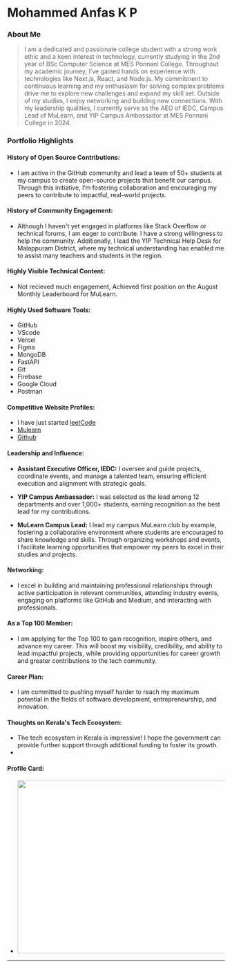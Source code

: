# Mohammed Anfas K P

### About Me

> I am a dedicated and passionate college student with a strong work ethic and a keen interest in technology, currently studying in the 2nd year of BSc Computer Science at MES Ponnani College. Throughout my academic journey, I’ve gained hands on experience with technologies like Next.js, React, and Node.js. My commitment to continuous learning and my enthusiasm for solving complex problems drive me to explore new challenges and expand my skill set. Outside of my studies, I enjoy networking and building new connections. With my leadership qualities, I currently serve as the AEO of IEDC, Campus Lead of MuLearn, and YIP Campus Ambassador at MES Ponnani College in 2024.

### Portfolio Highlights


#### History of Open Source Contributions:

- I am active in the GitHub community and lead a team of 50+ students at my campus to create open-source projects that benefit our campus. Through this initiative, I’m fostering collaboration and encouraging my peers to contribute to impactful, real-world projects.

#### History of Community Engagement:

-  Although I haven't yet engaged in platforms like Stack Overflow or technical forums, I am eager to contribute. I have a strong willingness to help the community. Additionally, I lead the YIP Technical Help Desk for Malappuram District, where my technical understanding has enabled me to assist many teachers and students in the region.

#### Highly Visible Technical Content:

- Not recieved much engagement, Achieved first position on the August Monthly Leaderboard for MuLearn.

#### Highly Used Software Tools:

- GitHub
- VScode
- Vercel
- Figma
- MongoDB
- FastAPI
- Git
- Firebase
- Google Cloud
- Postman

#### Competitive Website Profiles:

- I have just started [leetCode](https://leetcode.com/u/kpanfas6/)
- [Mulearn](https://app.mulearn.org/profile/mohammedanfas@mulearn)
- [Github](https://github.com/anfastech)

#### Leadership and Influence:

-  **Assistant Executive Officer, IEDC:** I oversee and guide projects, coordinate events, and manage a talented team, ensuring efficient execution and alignment with strategic goals.

- **YIP Campus Ambassador:** I was selected as the lead among 12 departments and over 1,000+ students, earning recognition as the best lead for my contributions.

- **MuLearn Campus Lead:** I lead my campus MuLearn club by example, fostering a collaborative environment where students are encouraged to share knowledge and skills. Through organizing workshops and events, I facilitate learning opportunities that empower my peers to excel in their studies and projects.

#### Networking:

- I excel in building and maintaining professional relationships through active participation in relevant communities, attending industry events, engaging on platforms like GitHub and Medium, and interacting with professionals.

#### As a Top 100 Member:

- I am applying for the Top 100 to gain recognition, inspire others, and advance my career. This will boost my visibility, credibility, and ability to lead impactful projects, while providing opportunities for career growth and greater contributions to the tech community.

#### Career Plan:

- I am committed to pushing myself harder to reach my maximum potential in the fields of software development, entrepreneurship, and innovation.

#### Thoughts on Kerala's Tech Ecosystem:

- The tech ecosystem in Kerala is impressive! I hope the government can provide further support through additional funding to foster its growth.
- 
#### Profile Card:

- <img src="https://mulearn.org/embed/rank/mohammedanfas@mulearn" width="500px" height="400px"></img>


---

